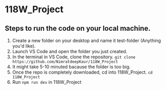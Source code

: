 # 118W_Project

## Steps to run the code on your local machine.

1. Create a new folder on your desktop and name it test-folder (Anything you'd like).
2. Launch VS Code and open the folder you just created. 
3. In the terminal in VS Code, clone the repository. ``` git clone https://github.com/NimratdeepKaur/118W_Project ```
4. It might take 5-10 minuted bacause the folder is too big.
5. Once the repo is completely downloaded, cd into 118W_Project. ``` cd 118W_Project ```
6. Run ``` npm run dev ``` in 118W_Project
